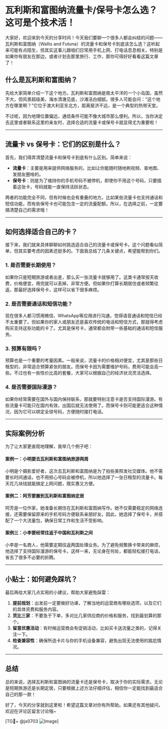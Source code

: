 # 瓦利斯和富图纳流量卡/保号卡怎么选？这可是个技术活！

大家好，欢迎来到今天的分享时间！今天我们要聊一个很多人都会纠结的问题——瓦利斯和富图纳（Wallis and Futuna）的流量卡和保号卡到底该怎么选？这听起来可能有点陌生，但其实这事儿跟咱们日常用手机上网、打电话息息相关。特别是如果你有朋友在那边，或者计划去那里旅行、工作，那你可得好好看看这篇文章了！

## 什么是瓦利斯和富图纳？

先给大家简单介绍一下这个地方。瓦利斯和富图纳是南太平洋的一个小岛国，虽然不大，但风景超级美，海水清澈见底，沙滩洁白细腻。很多人可能会问：“这个地方在哪里啊？”它位于澳大利亚东北方，距离斐济不远，是一个典型的热带天堂。

不过呢，因为地理位置偏远，通信条件可能不像大城市那么便利。所以，当你决定去这里或者联系这里的亲友时，选择合适的流量卡或保号卡就显得尤为重要啦！

---

## 流量卡 vs 保号卡：它们的区别是什么？

首先，我们得弄清楚流量卡和保号卡到底有什么区别。简单来说：

- **流量卡**：主要是用来提供网络服务的，比如让你能随时随地刷视频、查地图、发朋友圈啥的。
- **保号卡**：则是为了维持你的手机号码不被停机，即使你不用这个号码，只要插着这张卡，号码就能一直保持活跃状态。

两者的功能完全不同，但有时候也会有重叠的地方。比如某些流量卡也支持通话和短信功能，而有些保号卡也可能包含一定的流量配额。所以，在选择之前，一定要搞清楚自己的需求哦！

---

## 如何选择适合自己的卡？

接下来，我们就来具体聊聊如何挑选适合自己的流量卡或保号卡。这个问题看似简单，但其实要考虑的因素还挺多的。下面我总结了几条关键点，希望能帮到你们。

### 1. 是否需要长期使用？

如果你只是短期旅游或者出差，那么买一张流量卡就够用了。这类卡通常按天收费，价格便宜，用完就可以丢掉，非常方便。但如果你打算长期居住或者频繁往返，那最好选择保号卡，这样可以省下很多麻烦。

### 2. 是否需要通话和短信功能？

现在很多人都习惯用微信、WhatsApp等应用进行沟通，觉得语音通话和短信已经不太重要了。但如果你的家人或朋友还是喜欢传统的电话和短信方式，那就得考虑购买支持这些功能的卡了。尤其是保号卡，通常都会附带一些基础的通话和短信服务。

### 3. 预算有限吗？

预算也是一个重要的考量因素。一般来说，流量卡的价格相对便宜，尤其是那些日租型的，非常适合预算紧张的朋友。而保号卡因为需要维护号码，费用可能会高一些。不过也有一些性价比高的套餐，大家可以根据自己的经济状况灵活选择。

### 4. 是否需要国际漫游？

如果你经常需要在国外与国内保持联系，那就要特别注意卡是否支持国际漫游。有些流量卡可能只在国内有效，出国后就无法使用了。而保号卡则可能更适合这种情况，因为它可以绑定全球号码，方便随时接打电话。

---

## 实际案例分析

为了让大家更直观地理解，我举几个例子吧：

#### 案例一：小明要去瓦利斯和富图纳旅游两周
小明是个摄影爱好者，这次去瓦利斯和富图纳是为了拍些美照发社交媒体。他不需要长时间通话，也不用担心号码会被停机，所以他选择了一张日租型的流量卡。每天花几块钱就能搞定上网问题，既实惠又方便。

#### 案例二：阿芳要搬到瓦利斯和富图纳定居
阿芳是一位作家，她准备长期住在瓦利斯和富图纳写作。她不仅需要稳定的网络连接，还需要保留原来的手机号码方便联系亲朋好友。因此，她选择了保号卡，并搭配了一个大流量包，确保日常工作和生活不受影响。

#### 案例三：小李要经常往返于中国和瓦利斯之间
小李是一名商人，他需要定期往返两国处理业务。为了避免频繁换卡带来的麻烦，他选择了支持国际漫游的保号卡。这样一来，无论身在何处，都能轻松接打电话，省去了很多不必要的折腾。

---

## 小贴士：如何避免踩坑？

最后再给大家几点实用的小建议，帮助大家避免踩雷：

1. **提前规划**：出发前一定要做好功课，了解当地的运营商有哪些选项，以及它们的具体资费和服务内容。
2. **货比三家**：不要急于下单，多对比几家供应商的价格和服务，找到最划算的那个。
3. **留意优惠活动**：有时候运营商会有促销活动，比如买卡送流量之类的，记得关注一下。
4. **检查兼容性**：确保所选卡片与你的手机设备兼容，避免出现无法使用的尴尬情况。

---

## 总结

总的来说，选择瓦利斯和富图纳的流量卡还是保号卡，取决于你的实际需求。无论是短期旅游还是长期定居，只要根据上述方法仔细评估，相信你一定能找到最适合自己的那一款！

好了，今天的分享就到这里啦！希望这篇文章对你有所帮助。如果还有其他疑问，欢迎在评论区留言讨论哦~

[TG💪+ @jx0703 ![Image](https://github.com/user-attachments/assets/dbca1d08-cadb-493c-b0ec-ad6f7a83f270)]